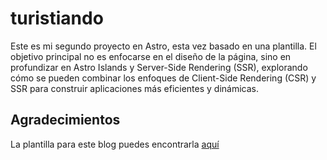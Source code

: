 # turistiando
Este es mi segundo proyecto en Astro, esta vez basado en una plantilla. El objetivo principal no es enfocarse en el diseño de la página, sino en profundizar en Astro Islands y Server-Side Rendering (SSR), explorando cómo se pueden combinar los enfoques de Client-Side Rendering (CSR) y SSR para construir aplicaciones más eficientes y dinámicas.

## Agradecimientos 

La plantilla para este blog puedes encontrarla [aquí](https://github.com/godruoyi/gblog/tree/gblog-template)
